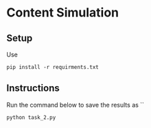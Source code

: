 # Content Simulation 

## Setup 
Use 
```
pip install -r requirments.txt
``` 


## Instructions
Run the command below to save the results as `` 
```
python task_2.py
``` 
